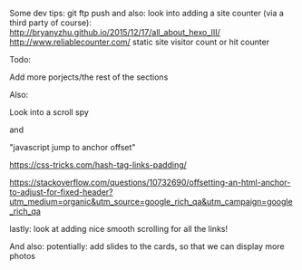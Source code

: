 
Some dev tips:
git ftp push
and also: look into adding a site counter (via a third party of course):
http://bryanyzhu.github.io/2015/12/17/all_about_hexo_III/
http://www.reliablecounter.com/
static site visitor count or hit counter

Todo:

Add more porjects/the rest of the sections

Also:

Look into a scroll spy 

and



"javascript jump to anchor offset"

https://css-tricks.com/hash-tag-links-padding/

https://stackoverflow.com/questions/10732690/offsetting-an-html-anchor-to-adjust-for-fixed-header?utm_medium=organic&utm_source=google_rich_qa&utm_campaign=google_rich_qa



lastly: look at adding nice smooth scrolling for all the links!

And also: potentially: add slides to the cards, so that we can display more photos
